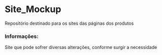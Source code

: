 # Site_Mockup
Repositório destinado para os sites das páginas dos produtos

### Informações:
Site que pode sofrer diversas alterações, conforme surgir a necessidade
